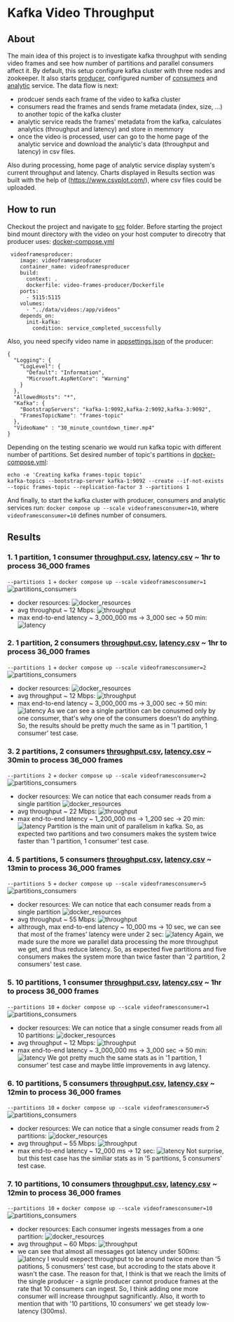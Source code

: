 # Kafka Video Throughput
## About
The main idea of this project is to investigate kafka throughput with sending video frames and see how number of partitions and parallel consumers affect it. By default, this setup configure kafka cluster with three nodes and zookeeper. It also starts [producer](src/video-frames-producer), configured number of [consumers](src/video-frames-consumer) and [analytic](src/video-frames-analytic) service. The data flow is next: 
 - prodcuer sends each frame of the video to kafka cluster 
 - consumers read the frames and sends frame metadata (index, size, ...) to another topic of the kafka cluster 
 - analytic service reads the frames' metadata from the kafka, calculates analytics (throughput and latency) and store in memmory
 - once the video is processed, user can go to the home page of the analytic service and download the analytic's data (throughput and latency) in csv files.

Also during processing, home page of analytic service display system's current throughput and latency. Charts displayed in Results section was built with the help of (https://www.csvplot.com/), where csv files could be uploaded. 

## How to run
Checkout the project and navigate to [src](src) folder. Before starting the project bind mount directory with the video on your host computer to direcotry that producer uses: [docker-compose.yml](src/docker-compose.yml) 
```
 videoframesproducer:
    image: videoframesproducer
    container_name: videoframesproducer
    build:
      context: .
      dockerfile: video-frames-producer/Dockerfile
    ports:
      - 5115:5115
    volumes:
      - "../data/videos:/app/videos"
    depends_on:
      init-kafka: 
        condition: service_completed_successfully
```
Also, you need specify video name in [appsettings.json](src/video-frames-producer/appsettings.json) of the producer:
```
{
  "Logging": {
    "LogLevel": {
      "Default": "Information",
      "Microsoft.AspNetCore": "Warning"
    }
  },
  "AllowedHosts": "*",
  "Kafka": {
    "BootstrapServers": "kafka-1:9092,kafka-2:9092,kafka-3:9092",
    "FramesTopicName": "frames-topic"
  },
  "VideoName" : "30_minute_countdown_timer.mp4"
}
```
Depending on the testing scenario we would run kafka topic with different number of partitions. Set desired number of topic's partitions in [docker-compose.yml](src/docker-compose.yml):
```
echo -e 'Creating kafka frames-topic topic'
kafka-topics --bootstrap-server kafka-1:9092 --create --if-not-exists --topic frames-topic --replication-factor 3 --partitions 1
```
And finally, to start the kafka cluster with producer, consumers and analytic services run: ```docker compose up --scale videoframesconsumer=10```, where ```videoframesconsumer=10``` defines number of consumers.  
## Results
### 1. 1 partition, 1 consumer [throughput.csv](data/results/1-partition-1-consumer/Throughput.csv), [latency.csv](data/results/1-partition-1-consumer/Latency.csv) ~ 1hr to process 36_000 frames 
```--partitions 1``` + ```docker compose up --scale videoframesconsumer=1```
![partitions_consumers](https://github.com/vovapabyr/kafka-video-throughput/assets/25819135/0a7fbb9b-5efe-441c-8b44-b9c70eed09f0)
 - docker resources:
 ![docker_resources](https://github.com/vovapabyr/kafka-video-throughput/assets/25819135/f4bbbb56-4c8c-4dfe-8e06-5f0d2331bf8d)
 - avg throughput ~ 12 Mbps:
 ![throughput](https://github.com/vovapabyr/kafka-video-throughput/assets/25819135/92d0f9bd-5bff-458c-8d96-3bbd3ec45e15)
 - max end-to-end latency ~ 3_000_000 ms -> 3_000 sec -> 50 min:
 ![latency](https://github.com/vovapabyr/kafka-video-throughput/assets/25819135/5d631137-8624-414b-b703-84f3041f8c43)
### 2. 1 partition, 2 consumers [throughput.csv](data/results/1-partition-2-consumers/Throughput.csv), [latency.csv](data/results/1-partition-2-consumers/Latency.csv) ~ 1hr to process 36_000 frames 
```--partitions 1``` + ```docker compose up --scale videoframesconsumer=2```
 ![partitions_consumers](https://github.com/vovapabyr/kafka-video-throughput/assets/25819135/48556888-43dc-4dd3-acb3-a2ffcd078800)
 - docker resources: 
 ![docker_resources](https://github.com/vovapabyr/kafka-video-throughput/assets/25819135/95c6de06-0805-4fc9-9b55-6dbd6b214462)
 - avg throughput ~ 12 Mbps:
 ![throughput](https://github.com/vovapabyr/kafka-video-throughput/assets/25819135/101e10bd-7009-4ebe-abe3-9e1159af2e2e)
 - max end-to-end latency ~ 3_000_000 ms -> 3_000 sec -> 50 min:
 ![latency](https://github.com/vovapabyr/kafka-video-throughput/assets/25819135/b8e8bfce-e983-456c-9112-890c505cdfd6)
  As we can see a single partition can be conusmed only by one consumer, that's why one of the consumers doesn't do anything. So, the results should be pretty much the same as in '1 partition, 1 consumer' test case.
### 3. 2 partitions, 2 consumers [throughput.csv](data/results/2-partitions-2-consumers/Throughput.csv), [latency.csv](data/results/2-partitions-2-consumers/Latency.csv) ~ 30min to process 36_000 frames 
```--partitions 2``` + ```docker compose up --scale videoframesconsumer=2```
 ![partitions_consumers](https://github.com/vovapabyr/kafka-video-throughput/assets/25819135/e5f60d67-4037-484e-8a82-53b99c1a45b0)
 - docker resources:
 We can notice that each consumer reads from a single partition
 ![docker_resources](https://github.com/vovapabyr/kafka-video-throughput/assets/25819135/c8798b44-417d-4a2c-a695-0aba1d3fa594)
 - avg throughput ~ 22 Mbps:
 ![throughput](https://github.com/vovapabyr/kafka-video-throughput/assets/25819135/bb0e5cd3-de2d-4c5a-86d2-8227aace6b4b)
 - max end-to-end latency ~ 1_200_000 ms -> 1_200 sec -> 20 min:
 ![latency](https://github.com/vovapabyr/kafka-video-throughput/assets/25819135/c85d9b91-f9bf-47f2-811b-3c9a40bd7ec0)
 Partition is the main unit of parallelism in kafka. So, as expected two partitions and two consumers makes the system twice faster than '1 partition, 1 consumer' test case.
### 4. 5 partitions, 5 consumers [throughput.csv](data/results/5-partitions-5-consumers/Throughput.csv), [latency.csv](data/results/5-partitions-5-consumers/Latency.csv) ~ 13min to process 36_000 frames 
```--partitions 5``` + ```docker compose up --scale videoframesconsumer=5```
 ![partitions_consumers](https://github.com/vovapabyr/kafka-video-throughput/assets/25819135/d8948dcb-9dec-4ae4-929c-e4eb68727613)
 - docker resources:
 We can notice that each consumer reads from a single partition
 ![docker_resources](https://github.com/vovapabyr/kafka-video-throughput/assets/25819135/a05e99e2-128b-445e-b47b-67ab4b5c25e0)
 - avg throughput ~ 55 Mbps:
 ![throughput](https://github.com/vovapabyr/kafka-video-throughput/assets/25819135/f24c7a09-0cd8-47f3-b7e3-9704ababb680)
 - althrough, max end-to-end latency ~ 10_000 ms -> 10 sec, we can see that most of the frames' latency were under 2 sec:
 ![latency](https://github.com/vovapabyr/kafka-video-throughput/assets/25819135/8786a0af-de4e-463c-b1d3-63cc1ed47adf)
  Again, we made sure the more we parallel data processing the more throughput we get, and thus reduce latency. So, as expected five partitions and five consumers makes the system more than twice faster than '2 partition, 2 consumers' test case.
### 5. 10 partitions, 1 consumer [throughput.csv](data/results/10-partitions-1-consumer/Throughput.csv), [latency.csv](data/results/10-partitions-1-consumer/Latency.csv) ~ 1hr to process 36_000 frames 
```--partitions 10``` + ```docker compose up --scale videoframesconsumer=1```
 ![partitions_consumers](https://github.com/vovapabyr/kafka-video-throughput/assets/25819135/43150f26-c3e0-4a3e-947c-8651dbab5341)
 - docker resources:
 We can notice that a single consumer reads from all 10 partitions:
 ![docker_resources](https://github.com/vovapabyr/kafka-video-throughput/assets/25819135/6f9d977e-56a1-4cd0-85ef-19f9a4b908d9)
 - avg throughput ~ 12 Mbps:
 ![throughput](https://github.com/vovapabyr/kafka-video-throughput/assets/25819135/132d4921-fd72-4a39-814e-2bcba52457ea)
 - max end-to-end latency ~ 3_000_000 ms -> 3_000 sec -> 50 min:
 ![latency](https://github.com/vovapabyr/kafka-video-throughput/assets/25819135/d925f519-9e90-4c3e-bef2-ec05765568d3)
  We got pretty much the same stats as in '1 partition, 1 consumer' test case and maybe little improvements in avg latency.
### 6. 10 partitions, 5 consumers [throughput.csv](data/results/10-partitions-5-consumers/Throughput.csv), [latency.csv](data/results/10-partitions-5-consumers/Latency.csv) ~ 12min to process 36_000 frames 
```--partitions 10``` + ```docker compose up --scale videoframesconsumer=5```
 ![partitions_consumers](https://github.com/vovapabyr/kafka-video-throughput/assets/25819135/a222d9c8-37d7-441c-850d-d257c1931d7b)
 - docker resources:
 We can notice that a single consumer reads from 2 partitions:
 ![docker_resources](https://github.com/vovapabyr/kafka-video-throughput/assets/25819135/48f59b2c-1bca-4a8a-9813-523e3c6f5104)
 - avg throughput ~ 55 Mbps:
 ![throughput](https://github.com/vovapabyr/kafka-video-throughput/assets/25819135/c1841daa-3f55-4a1f-9f24-ba9fc6de670d)
 - max end-to-end latency ~ 12_000 ms -> 12 sec:
 ![latency](https://github.com/vovapabyr/kafka-video-throughput/assets/25819135/7848b8ff-da68-4048-81c3-9ed6544b868b)
  Not surprise, but this test case has the similiar stats as in '5 partitions, 5 consumers' test case.
### 7. 10 partitions, 10 consumers [throughput.csv](data/results/10-partitions-10-conusmers/Throughput.csv), [latency.csv](data/results/10-partitions-10-conusmers/Latency.csv) ~ 12min to process 36_000 frames 
```--partitions 10``` + ```docker compose up --scale videoframesconsumer=10```
 ![partitions_consumers](https://github.com/vovapabyr/kafka-video-throughput/assets/25819135/31d63720-9ad9-4fcc-9ba7-e16cb8574788)
 - docker resources:
 Each consumer ingests messages from a one partition:
 ![docker_resources](https://github.com/vovapabyr/kafka-video-throughput/assets/25819135/9a539dee-0403-46e0-a3d6-f62f5b1ad419)
 - avg throughput ~ 60 Mbps:
 ![throughput](https://github.com/vovapabyr/kafka-video-throughput/assets/25819135/8c954f12-fd24-4ec8-a8a4-da500b2c9745)
 - we can see that almost all messages got latency under 500ms: 
 ![latency](https://github.com/vovapabyr/kafka-video-throughput/assets/25819135/3464e5f2-2453-40f9-960c-273c1d90d2ff)
  I would exepect throughput to be around twice more than '5 patitions, 5 conusmers' test case, but accroding to the stats above it wasn't the case. The reason for that, I think is that we reach the limits of the single producer - a signle producer cannot       produce frames at the rate that 10 consumers can ingest. So, I think adding one more consumer will increase throughput sagnificantly. Also, it worth to mention that with '10 partitions, 10 consumers' we get steady low-latency (300ms).    
  

 
